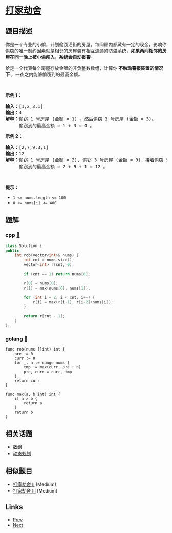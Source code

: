 
# [打家劫舍](https://leetcode-cn.com/problems/house-robber)

## 题目描述

<p>你是一个专业的小偷，计划偷窃沿街的房屋。每间房内都藏有一定的现金，影响你偷窃的唯一制约因素就是相邻的房屋装有相互连通的防盗系统，<strong>如果两间相邻的房屋在同一晚上被小偷闯入，系统会自动报警</strong>。</p>

<p>给定一个代表每个房屋存放金额的非负整数数组，计算你<strong> 不触动警报装置的情况下 </strong>，一夜之内能够偷窃到的最高金额。</p>

<p> </p>

<p><strong>示例 1：</strong></p>

<pre>
<strong>输入：</strong>[1,2,3,1]
<strong>输出：</strong>4
<strong>解释：</strong>偷窃 1 号房屋 (金额 = 1) ，然后偷窃 3 号房屋 (金额 = 3)。
     偷窃到的最高金额 = 1 + 3 = 4 。</pre>

<p><strong>示例 2：</strong></p>

<pre>
<strong>输入：</strong>[2,7,9,3,1]
<strong>输出：</strong>12
<strong>解释：</strong>偷窃 1 号房屋 (金额 = 2), 偷窃 3 号房屋 (金额 = 9)，接着偷窃 5 号房屋 (金额 = 1)。
     偷窃到的最高金额 = 2 + 9 + 1 = 12 。
</pre>

<p> </p>

<p><strong>提示：</strong></p>

<ul>
	<li><code>1 <= nums.length <= 100</code></li>
	<li><code>0 <= nums[i] <= 400</code></li>
</ul>


## 题解

### cpp [🔗](house-robber.cpp) 
```cpp
class Solution {
public:
    int rob(vector<int>& nums) {
        int cnt = nums.size();
        vector<int> r(cnt, 0);

        if (cnt == 1) return nums[0];

        r[0] = nums[0];
        r[1] = max(nums[0], nums[1]);

        for (int i = 2; i < cnt; i++) {
            r[i] = max(r[i-1], r[i-2]+nums[i]);
        }

        return r[cnt - 1];
    }
};
```
### golang [🔗](house-robber.go) 
```golang
func rob(nums []int) int {
    pre := 0
    curr := 0
    for _, n := range nums {
        tmp := max(curr, pre + n)
        pre, curr = curr, tmp
    }
    return curr
}

func max(a, b int) int {
    if a > b {
        return a
    }
    return b
}
```


## 相关话题

- [数组](../../tags/array.md) 
- [动态规划](../../tags/dynamic-programming.md) 


## 相似题目

- [打家劫舍 II](../house-robber-ii/README.md)  [Medium] 
- [打家劫舍 III](../house-robber-iii/README.md)  [Medium] 


## Links

- [Prev](../tenth-line/README.md) 
- [Next](../binary-tree-right-side-view/README.md) 

